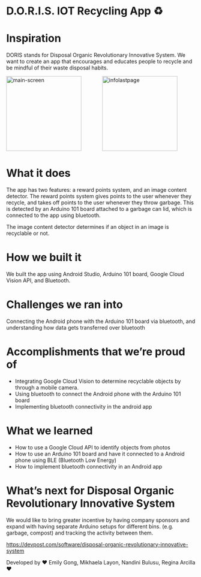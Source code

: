 # D.O.R.I.S. IOT Recycling App :recycle:

# Inspiration
DORIS stands for Disposal Organic Revolutionary Innovative System. We want to create an app that encourages and educates people to recycle and be mindful of their waste disposal habits.

<img src="https://github.com/rarcilla/cmd-f-project/blob/master/app/src/main/res/raw/main-screen.png" alt="main-screen" width="200"/>&emsp;&emsp;&emsp;&emsp;<img src="https://github.com/rarcilla/cmd-f-project/blob/master/app/src/main/res/raw/infolastpage.png" alt="infolastpage" width="200"/>


# What it does
The app has two features: a reward points system, and an image content detector. The reward points system gives points to the user whenever they recycle, and takes off points to the user whenever they throw garbage. This is detected by an Arduino 101 board attached to a garbage can lid, which is connected to the app using bluetooth.

The image content detector determines if an object in an image is recyclable or not.

# How we built it
We built the app using Android Studio, Arduino 101 board, Google Cloud Vision API, and Bluetooth.

# Challenges we ran into
Connecting the Android phone with the Arduino 101 board via bluetooth, and understanding how data gets transferred over bluetooth


# Accomplishments that we’re proud of
* Integrating Google Cloud Vision to determine recyclable objects by through a mobile camera.
* Using bluetooth to connect the Android phone with the  Arduino 101 board
* Implementing bluetooth connectivity in the android app

# What we learned
* How to use a Google Cloud API to identify objects from photos
* How to use an Arduino 101 board and have it connected to a Android phone using BLE (Bluetooth Low Energy)
* How to implement bluetooth connectivity in an Android app

# What’s next for Disposal Organic Revolutionary Innovative System
We would like to bring greater incentive by having company sponsors and expand with having separate Arduino setups for different bins. (e.g. garbage, compost) and tracking the activity between them.

https://devpost.com/software/disposal-organic-revolutionary-innovative-system

Developed by :heart: Emily Gong, Mikhaela Layon, Nandini Bulusu, Regina Arcilla :heart:
